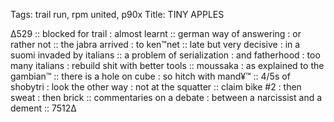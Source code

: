 Tags: trail run, rpm united, p90x
Title: TINY APPLES
  
∆529 :: blocked for trail : almost learnt :: german way of answering : or rather not :: the jabra arrived : to ken™net :: late but very decisive : in a suomi invaded by italians :: a problem of serialization : and fatherhood : too many italians : rebuild shit with better tools :: moussaka : as explained to the gambian™ :: there is a hole on cube : so hitch with mand¥™ :: 4/5s of shobytri : look the other way : not at the squatter :: claim bike #2 : then sweat : then brick :: commentaries on a debate : between a narcissist and a dement :: 7512∆